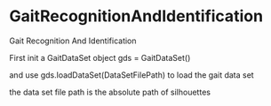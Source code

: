 # GaitRecognitionAndIdentification
Gait Recognition And Identification

First init a GaitDataSet object gds = GaitDataSet()

and use gds.loadDataSet(DataSetFilePath) to load the gait data set

the data set file path is the absolute path of silhouettes
